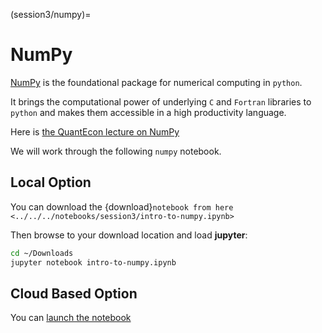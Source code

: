 (session3/numpy)=
# NumPy

[NumPy](https://numpy.org) is the foundational package for numerical computing in `python`.

It brings the computational power of underlying `C` and `Fortran` libraries to `python` and
makes them accessible in a high productivity language.

Here is [the QuantEcon lecture on NumPy](https://python-programming.quantecon.org/numpy.html)

We will work through the following `numpy` notebook.

## Local Option

You can download the {download}`notebook from here <../../../notebooks/session3/intro-to-numpy.ipynb>`

Then browse to your download location and load **jupyter**:

```bash
cd ~/Downloads
jupyter notebook intro-to-numpy.ipynb
```

## Cloud Based Option

You can [launch the notebook](https://mybinder.org/v2/gh/QuantEcon/2021-workshop-rsit/main?filepath=notebooks%2Fsession1%2Fintro-to-numpy.ipynb)